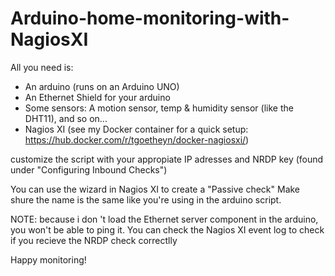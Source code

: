 # Arduino-home-monitoring-with-NagiosXI

All you need is:

  - An arduino (runs on an Arduino UNO)
  - An Ethernet Shield for your arduino
  - Some sensors: A motion sensor, temp & humidity sensor (like the DHT11), and so on...
  - Nagios XI (see my Docker container for a quick setup: https://hub.docker.com/r/tgoetheyn/docker-nagiosxi/)

customize the script with your appropiate IP adresses and NRDP key (found under "Configuring Inbound Checks")

You can use the wizard in Nagios XI to create a "Passive check"
Make shure the name is the same like you're using in the arduino script.

NOTE: because i don 't load the Ethernet server component in the arduino, you won't be able to ping it.
      You can check the Nagios XI event log to check if you recieve the NRDP check correctlly

Happy monitoring!
